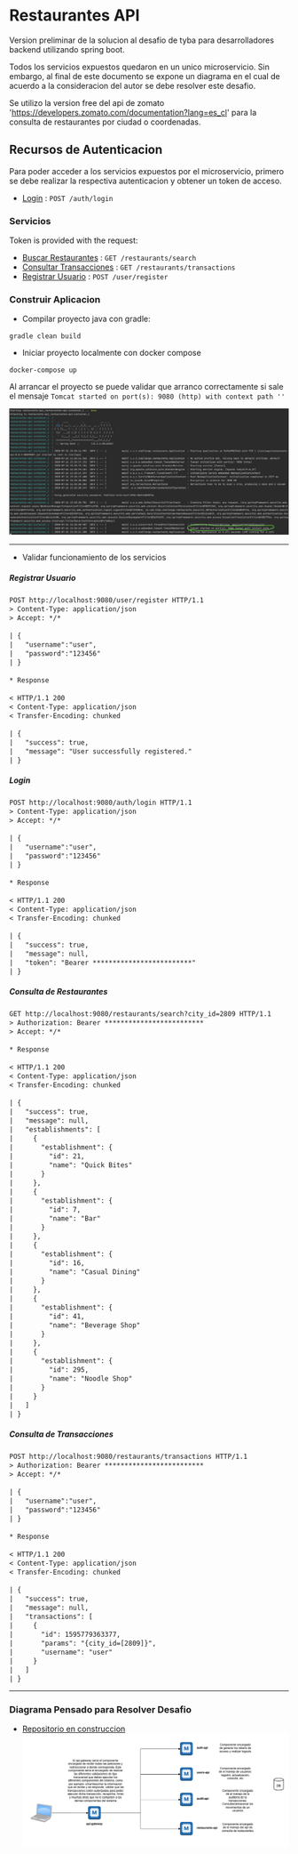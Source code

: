 # Restaurantes API

Version preliminar de la solucion al desafio de tyba para desarrolladores backend utilizando spring boot.

Todos los servicios expuestos quedaron en un unico microservicio. Sin embargo, al final de este documento se expone un diagrama en el cual de acuerdo a la consideracion del autor se debe resolver este desafio.

Se utilizo la version free del api de zomato 'https://developers.zomato.com/documentation?lang=es_cl' para la consulta de restaurantes por ciudad o coordenadas.

## Recursos de Autenticacion 

Para poder acceder a los servicios expuestos por el microservicio, primero se debe realizar la respectiva autenticacion y obtener un token de acceso. 

* [Login](docs/login.md) : `POST /auth/login`

### Servicios

Token is provided with the request:

* [Buscar Restaurantes](docs/restaurants.md) : `GET /restaurants/search`
* [Consultar Transacciones](docs/transactions.md) : `GET /restaurants/transactions`
* [Registrar Usuario](docs/register-user.md) : `POST /user/register`

### Construir Aplicacion

* Compilar proyecto java con gradle:
```
gradle clean build
```
* Iniciar proyecto localmente con docker compose
```
docker-compose up
```
Al arrancar el proyecto se puede validar que arranco correctamente si sale el mensaje 
`Tomcat started on port(s): 9080 (http) with context path ''`

![alt text](docs/images/docker-compose-start.png "Logo Title Text 1")

---
* Validar funcionamiento de los servicios

##### Registrar Usuario
```
POST http://localhost:9080/user/register HTTP/1.1
> Content-Type: application/json
> Accept: */*

| {
| 	"username":"user",
| 	"password":"123456"
| }

* Response

< HTTP/1.1 200 
< Content-Type: application/json
< Transfer-Encoding: chunked

| {
|   "success": true,
|   "message": "User successfully registered."
| }
```
##### Login
```
POST http://localhost:9080/auth/login HTTP/1.1
> Content-Type: application/json
> Accept: */*

| {
| 	"username":"user",
| 	"password":"123456"
| }

* Response

< HTTP/1.1 200 
< Content-Type: application/json
< Transfer-Encoding: chunked

| {
|   "success": true,
|   "message": null,
|   "token": "Bearer *************************"
| }
```

##### Consulta de Restaurantes
```
GET http://localhost:9080/restaurants/search?city_id=2809 HTTP/1.1
> Authorization: Bearer *************************
> Accept: */*

* Response

< HTTP/1.1 200 
< Content-Type: application/json
< Transfer-Encoding: chunked

| {
|   "success": true,
|   "message": null,
|   "establishments": [
|     {
|       "establishment": {
|         "id": 21,
|         "name": "Quick Bites"
|       }
|     },
|     {
|       "establishment": {
|         "id": 7,
|         "name": "Bar"
|       }
|     },
|     {
|       "establishment": {
|         "id": 16,
|         "name": "Casual Dining"
|       }
|     },
|     {
|       "establishment": {
|         "id": 41,
|         "name": "Beverage Shop"
|       }
|     },
|     {
|       "establishment": {
|         "id": 295,
|         "name": "Noodle Shop"
|       }
|     }
|   ]
| }
```
##### Consulta de Transacciones
```
POST http://localhost:9080/restaurants/transactions HTTP/1.1
> Authorization: Bearer *************************
> Accept: */*

| {
| 	"username":"user",
| 	"password":"123456"
| }

* Response

< HTTP/1.1 200 
< Content-Type: application/json
< Transfer-Encoding: chunked

| {
|   "success": true,
|   "message": null,
|   "transactions": [
|     {
|       "id": 1595779363377,
|       "params": "{city_id=[2809]}",
|       "username": "user"
|     }
|   ]
| }
```
---

### Diagrama Pensado para Resolver Desafio
 
* [Repositorio en construccion](https://github.com/ronaltrianat/tyba-challenge)
![alt text](docs/images/diagrama-tyba.png "Logo Title Text 1")
